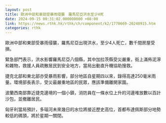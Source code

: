 ```yaml
---
layout: post
title: 歐洲中部和東部受暴雨侵襲　羅馬尼亞洪水至少4死
date: 2024-09-15 00:31:02.000000000 +08:00
link: https://news.rthk.hk/rthk/ch/component/k2/1770669-20240915.htm
categories: rthk
---
```


歐洲中部和東部受暴雨侵襲，羅馬尼亞出現洪水，至少4人死亡，數千間房屋受損。

緊急部門表示，洪水影響羅馬尼亞八個縣，其中加拉茨縣受災嚴重，街上滿佈泥濘和雜物，救援人員疏散居民到安全地方，當局出動直升機協助搜救。

捷克北部和東北部亦受暴雨影響，部分地區自星期四以來，錄得高達250毫米雨量。環境部長表示，受災最嚴重地區的民眾，應該準備離開家園。

波蘭西南部靠近捷克邊境的一個小鎮，消防員在一條水位上升的河邊堆放數以百計沙包，並撤離居民。

匈牙利當局預計，多瑙河未來幾日的水位將接近歷史高位，首都布達佩斯部分地勢較低的碼頭，將於星期一關閉。
